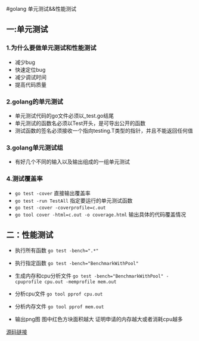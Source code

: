 

#golang 单元测试&&性能测试


## 一:单元测试

### 1.为什么要做单元测试和性能测试
- 减少bug
- 快速定位bug
- 减少调试时间
- 提高代码质量

### 2.golang的单元测试
- 单元测试代码的go文件必须以_test.go结尾
- 单元测试的函数名必须以Test开头，是可导出公开的函数
- 测试函数的签名必须接收一个指向testing.T类型的指针，并且不能返回任何值
 
### 3.golang单元测试组
- 有好几个不同的输入以及输出组成的一组单元测试 
    
### 4.测试覆盖率 
- ``go test -cover`` 直接输出覆盖率
- ``go test -run TestAll`` 指定要运行的单元测试函数
- ``go test -cover -coverprofile=c.out`` 
- ``go tool cover -html=c.out -o coverage.html``  输出具体的代码覆盖情况


## 二：性能测试

- 执行所有函数 ``go test -bench=".*"``

- 执行指定函数 ``go test -bench="BenchmarkWithPool"``

- 生成内存和cpu分析文件 ``go test -bench="BenchmarkWithPool" -cpuprofile cpu.out -memprofile mem.out``

- 分析cpu文件 ``go tool pprof cpu.out``  

- 分析内存文件 ``go tool pprof mem.out`` 

- 输出png图 图中红色方块面积越大 证明申请的内存越大或者消耗cpu越多



[源码链接](https://github.com/quguolin/goBase/tree/master/unitTestAndBenchmark)

